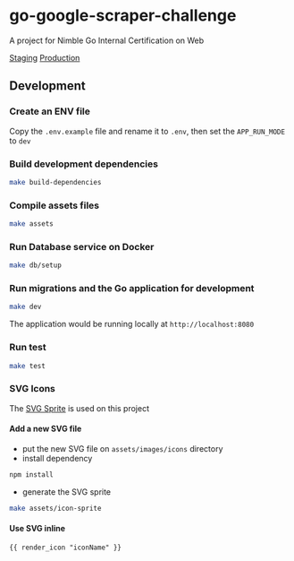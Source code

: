 # go-google-scraper-challenge
A project for Nimble Go Internal Certification on Web

[Staging](https://google-scraper-staging.herokuapp.com)
[Production](https://google-scraper-web.herokuapp.com)

## Development

### Create an ENV file

  Copy the `.env.example` file and rename it to `.env`, then set the `APP_RUN_MODE` to `dev`

### Build development dependencies

  ```sh
  make build-dependencies
  ```

### Compile assets files

  ```sh
  make assets
  ```

### Run Database service on Docker

  ```sh
  make db/setup
  ```

### Run migrations and the Go application for development

  ```sh
  make dev
  ```

  The application would be running locally at `http://localhost:8080`

### Run test

  ```sh
  make test
  ```

### SVG Icons

  The [SVG Sprite](https://github.com/jkphl/svg-sprite) is used on this project

  #### Add a new SVG file
  - put the new SVG file on `assets/images/icons` directory
  - install dependency
  ```sh
  npm install
  ```
  - generate the SVG sprite
  ```sh
  make assets/icon-sprite
  ```

  #### Use SVG inline
  ```html
  {{ render_icon "iconName" }}
  ```
